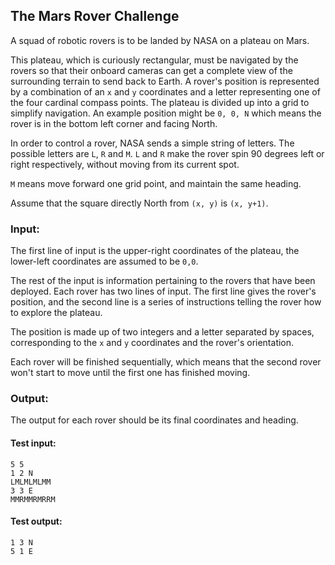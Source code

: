 ## The Mars Rover Challenge

A squad of robotic rovers is to be landed by NASA on a plateau on Mars.

This plateau, which is curiously rectangular, must be navigated by the rovers so that their onboard cameras can get a complete view of the surrounding terrain to send back to Earth. A rover's position is represented by a combination of an `x` and `y` coordinates and a letter representing one of the four cardinal compass points. The plateau is divided up into a grid to simplify navigation. An example position might be `0, 0, N` which means the rover is in the bottom left corner and facing North.

In order to control a rover, NASA sends a simple string of letters. The possible letters are `L`, `R` and `M`. `L` and `R` make the rover spin 90 degrees left or right respectively, without moving from its current spot.

`M` means move forward one grid point, and maintain the same heading.

Assume that the square directly North from `(x, y)` is `(x, y+1)`.

### Input:

The first line of input is the upper-right coordinates of the plateau, the lower-left coordinates are assumed to be `0,0`.

The rest of the input is information pertaining to the rovers that have been deployed. Each rover has two lines of input. The first line gives the rover's position, and the second line is a series of instructions telling the rover how to explore the plateau.

The position is made up of two integers and a letter separated by spaces, corresponding to the `x` and `y` coordinates and the rover's orientation.

Each rover will be finished sequentially, which means that the second rover won't start to move until the first one has finished moving.

### Output:

The output for each rover should be its final coordinates and heading.

#### Test input:

    5 5
    1 2 N
    LMLMLMLMM
    3 3 E
    MMRMMRMRRM

#### Test output:

    1 3 N
    5 1 E

